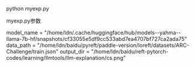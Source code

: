python myexp.py

myexp.py参数

model_name = "/home/ldn/.cache/huggingface/hub/models--yahma--llama-7b-hf/snapshots/cf33055e5df9cc533abd7ea4707bf727ca2ada75"
data_path = "/home/ldn/baidu/pyreft/paddle-version/loreft/datasets/ARC-Challenge/train.json"
output_dir = "/home/ldn/baidu/reft-pytorch-codes/learning/llmtools/llm-explanation/cs.png"
